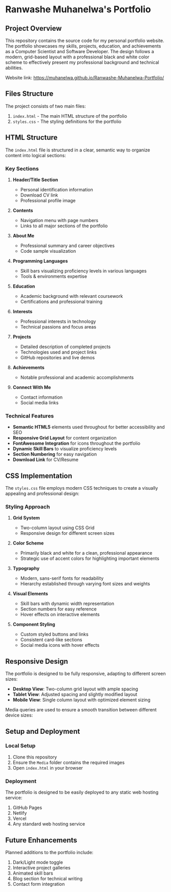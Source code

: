 # Ranwashe Muhanelwa's Portfolio

## Project Overview

This repository contains the source code for my personal portfolio website. The portfolio showcases my skills, projects, education, and achievements as a Computer Scientist and Software Developer. The design follows a modern, grid-based layout with a professional black and white color scheme to effectively present my professional background and technical abilities.

Website link: https://muhanelwa.github.io/Ranwashe-Muhanelwa-Portfolio/

## Files Structure

The project consists of two main files:

1. `index.html` - The main HTML structure of the portfolio
2. `styles.css` - The styling definitions for the portfolio

## HTML Structure

The `index.html` file is structured in a clear, semantic way to organize content into logical sections:

### Key Sections

1. **Header/Title Section**
   - Personal identification information
   - Download CV link
   - Professional profile image

2. **Contents**
   - Navigation menu with page numbers
   - Links to all major sections of the portfolio

3. **About Me**
   - Professional summary and career objectives
   - Code sample visualization

4. **Programming Languages**
   - Skill bars visualizing proficiency levels in various languages
   - Tools & environments expertise

5. **Education**
   - Academic background with relevant coursework
   - Certifications and professional training

6. **Interests**
   - Professional interests in technology
   - Technical passions and focus areas

7. **Projects**
   - Detailed description of completed projects
   - Technologies used and project links
   - GitHub repositories and live demos

8. **Achievements**
   - Notable professional and academic accomplishments

9. **Connect With Me**
   - Contact information
   - Social media links

### Technical Features

- **Semantic HTML5** elements used throughout for better accessibility and SEO
- **Responsive Grid Layout** for content organization
- **FontAwesome Integration** for icons throughout the portfolio
- **Dynamic Skill Bars** to visualize proficiency levels
- **Section Numbering** for easy navigation
- **Download Link** for CV/Resume

## CSS Implementation

The `styles.css` file employs modern CSS techniques to create a visually appealing and professional design:

### Styling Approach

1. **Grid System**
   - Two-column layout using CSS Grid
   - Responsive design for different screen sizes

2. **Color Scheme**
   - Primarily black and white for a clean, professional appearance
   - Strategic use of accent colors for highlighting important elements

3. **Typography**
   - Modern, sans-serif fonts for readability
   - Hierarchy established through varying font sizes and weights

4. **Visual Elements**
   - Skill bars with dynamic width representation
   - Section numbers for easy reference
   - Hover effects on interactive elements

5. **Component Styling**
   - Custom styled buttons and links
   - Consistent card-like sections
   - Social media icons with hover effects

## Responsive Design

The portfolio is designed to be fully responsive, adapting to different screen sizes:

- **Desktop View**: Two-column grid layout with ample spacing
- **Tablet View**: Adjusted spacing and slightly modified layout
- **Mobile View**: Single column layout with optimized element sizing

Media queries are used to ensure a smooth transition between different device sizes:

## Setup and Deployment

### Local Setup

1. Clone this repository
2. Ensure the `Media` folder contains the required images
3. Open `index.html` in your browser

### Deployment

The portfolio is designed to be easily deployed to any static web hosting service:

1. GitHub Pages
2. Netlify
3. Vercel
4. Any standard web hosting service

## Future Enhancements

Planned additions to the portfolio include:

1. Dark/Light mode toggle
2. Interactive project galleries
3. Animated skill bars
4. Blog section for technical writing
5. Contact form integration
